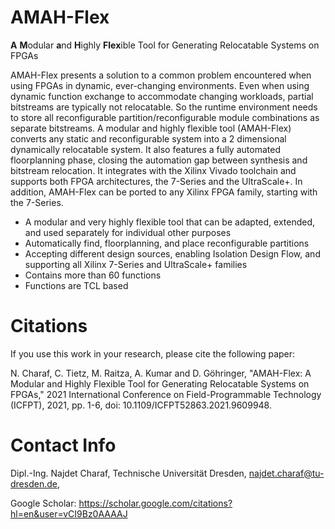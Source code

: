 # AMAH-Flex
**A** **M**odular **a**nd **H**ighly **Flex**ible Tool for Generating Relocatable Systems on FPGAs

AMAH-Flex presents a solution to a common problem encountered when using FPGAs in dynamic, ever-changing environments. Even when using dynamic function exchange to accommodate changing workloads, partial bitstreams are typically not relocatable. So the runtime environment needs to store all reconfigurable partition/reconfigurable module combinations as separate bitstreams. A modular and highly flexible tool (AMAH-Flex) converts any static and reconfigurable system into a 2 dimensional dynamically relocatable system. It also features a fully automated floorplanning phase, closing the automation gap between synthesis and bitstream relocation. It integrates with the Xilinx Vivado toolchain and supports both FPGA architectures, the 7-Series and the UltraScale+. In addition, AMAH-Flex can be ported to any Xilinx FPGA family, starting with the 7-Series.

- A modular and very highly flexible tool that can be adapted, extended, and used separately for individual other purposes
- Automatically find, floorplanning, and place reconfigurable partitions
- Accepting different design sources, enabling Isolation Design Flow, and supporting all Xilinx 7-Series and UltraScale+ families
- Contains more than 60 functions
- Functions are TCL based

# Citations
If you use this work in your research, please cite the following paper:

N. Charaf, C. Tietz, M. Raitza, A. Kumar and D. Göhringer, "AMAH-Flex: A Modular and Highly Flexible Tool for Generating Relocatable Systems on FPGAs," 2021 International Conference on Field-Programmable Technology (ICFPT), 2021, pp. 1-6, doi: 10.1109/ICFPT52863.2021.9609948.

# Contact Info
Dipl.-Ing. Najdet Charaf, 
Technische Universität Dresden, 
najdet.charaf@tu-dresden.de,

Google Scholar: https://scholar.google.com/citations?hl=en&user=vCI9Bz0AAAAJ
